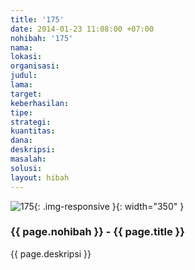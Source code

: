 ```yaml
---
title: '175'
date: 2014-01-23 11:08:00 +07:00
nohibah: '175'
nama:
lokasi:
organisasi:
judul:
lama:
target:
keberhasilan:
tipe:
strategi:
kuantitas:
dana:
deskripsi:
masalah:
solusi:
layout: hibah
---
```


![175](/static/img/hibahcms/175.png){: .img-responsive }{: width="350" }

### {{ page.nohibah }} - {{ page.title }}

{{ page.deskripsi }}
